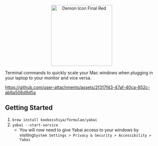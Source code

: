 <div align="center">
  <img src="https://github.com/user-attachments/assets/95949bec-f916-48a4-84fb-e2a750bbdc52" alt="Demon Icon Final Red" width="200"/>
</div>

Terminal commands to quickly scale your Mac windows when plugging in your laptop to your monitor and vice versa.

https://github.com/user-attachments/assets/2f317f43-47af-40ca-852c-ab6a506d9d5a


## Getting Started

1. `brew install koekeishiya/formulae/yabai`
2. `yabai --start-service`
    * You will now need to give Yabai access to your windows by visiting`System Settings > Privacy & Security > Accessibility > Yabai`
